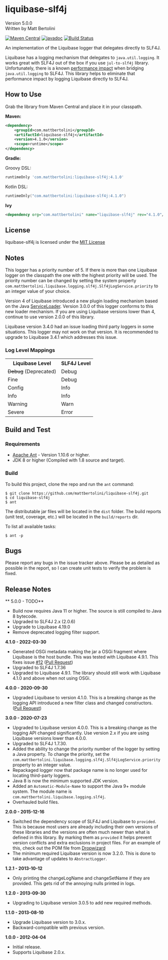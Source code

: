 # liquibase-slf4j
Version 5.0.0<br/>
Written by Matt Bertolini

[![Maven Central](https://img.shields.io/maven-central/v/com.mattbertolini/liquibase-slf4j.svg?label=Maven%20Central)](https://search.maven.org/search?q=g:%22com.mattbertolini%22%20AND%20a:%22liquibase-slf4j%22)
[![javadoc](https://javadoc.io/badge2/com.mattbertolini/liquibase-slf4j/javadoc.svg)](https://javadoc.io/doc/com.mattbertolini/liquibase-slf4j)
[![Build Status](https://app.travis-ci.com/mattbertolini/liquibase-slf4j.svg?branch=main)](https://app.travis-ci.com/mattbertolini/liquibase-slf4j)

An implementation of the Liquibase logger that delegates directly to SLF4J.

Liquibase has a logging mechanism that delegates to `java.util.logging`. It works great with SLF4J out of the box if 
you use `jul-to-slf4j` library. Unfortunately, there is a known 
[performance impact](https://www.slf4j.org/legacy.html#jul-to-slf4j) when bridging `java.util.logging` to SLF4J. This 
library helps to eliminate that performance impact by logging Liquibase directly to SLF4J. 

## How to Use
Grab the library from Maven Central and place it in your classpath.

**Maven:**

```xml
<dependency>
    <groupId>com.mattbertolini</groupId>
    <artifactId>liquibase-slf4j</artifactId>
    <version>4.1.0</version>
    <scope>runtime</scope>
</dependency>
```

**Gradle:**

Groovy DSL:
```groovy
runtimeOnly 'com.mattbertolini:liquibase-slf4j:4.1.0'
```

Kotlin DSL:
```kotlin
runtimeOnly("com.mattbertolini:liquibase-slf4j:4.1.0")
```

**Ivy**

```xml
<dependency org="com.mattbertolini" name="liquibase-slf4j" rev="4.1.0"/>
```

## License
liquibase-slf4j is licensed under the [MIT License](https://opensource.org/licenses/MIT)

## Notes
This logger has a priority number of 5. If there is more than one Liquibase logger on the classpath the one with the
highest priority will be used. The priority number can be changed by setting the system property 
`com.mattbertolini.liquibase.logging.slf4j.Slf4jLogService.priority` to an integer value of your choice.

Version 4 of Liquibase introduced a new plugin loading mechanism based on the Java 
[ServiceLoader](https://docs.oracle.com/javase/8/docs/api/java/util/ServiceLoader.html). Version 3.0.0 of this logger 
conforms to this new loader mechanism. If you are using Liquibase versions lower than 4, continue to use version 2.0.0 
of this library.

Liquibase version 3.4.0 had an issue loading third party loggers in some situations. This logger may not work on that 
version. It is recommended to upgrade to Liquibase 3.4.1 which addresses this issue.

### Log Level Mappings

<table>
    <tr>
        <th>Liquibase Level</th>
        <th>SLF4J Level</th>
    </tr>
    <tr>
        <td><del>Debug</del> (Deprecated)</td>
        <td>Debug</td>
    </tr>
    <tr>
        <td>Fine</td>
        <td>Debug</td>
    </tr>
    <tr>
        <td>Config</td>
        <td>Info</td>
    </tr>
    <tr>
        <td>Info</td>
        <td>Info</td>
    </tr>
    <tr>
        <td>Warning</td>
        <td>Warn</td>
    </tr>
    <tr>
        <td>Severe</td>
        <td>Error</td>
    </tr>
</table>

## Build and Test
### Requirements
* [Apache Ant](https://ant.apache.org/) - Version 1.10.6 or higher.
* JDK 8 or higher (Compiled with 1.8 source and target).

### Build
To build this project, clone the repo and run the ```ant``` command:
```
$ git clone https://github.com/mattbertolini/liquibase-slf4j.git
$ cd liquibase-slf4j
$ ant
```

The distributable jar files will be located in the ```dist``` folder. The build reports (unit test, coverage, etc.) 
will be located in the ```build/reports``` dir.

To list all available tasks:
```
$ ant -p
```

## Bugs
Please report any bugs in the issue tracker above. Please be as detailed as possible in the report, so I can create
unit tests to verify the problem is fixed.

## Release Notes

** 5.0.0 - TODO**

- Build now requires Java 11 or higher. The source is still compiled to Java 8 bytecode.
- Upgraded to SLF4J 2.x (2.0.6)
- Upgrade to Liquibase 4.19.0
- Remove deprecated logging filter support.

**4.1.0 - 2022-03-30**

- Generated OSGi metadata making the jar a OSGi fragment where Liquibase is the host bundle. This was tested with 
Liquibase 4.9.1. This fixes issue [#12](https://github.com/mattbertolini/liquibase-slf4j/issues/12) 
([Pull Request](https://github.com/mattbertolini/liquibase-slf4j/pull/14))
- Upgraded to SLF4J 1.7.36
- Upgraded to Liquibase 4.9.1. The library should still work with Liquibase 4.1.0 and above when not using OSGi.

**4.0.0 - 2020-09-30**

- Upgraded Liquibase to version 4.1.0. This is a breaking change as the logging API introduced a new filter class and 
changed constructors. ([Pull Request](https://github.com/mattbertolini/liquibase-slf4j/pull/10))

**3.0.0 - 2020-07-23**

- Upgraded to Liquibase version 4.0.0. This is a breaking change as the logging API changed significantly. Use version 
2.x if you are using Liquibase versions lower than 4.0.0.
- Upgraded to SLF4J 1.7.30.
- Added the ability to change the priority number of the logger by setting a Java property. To change the priority, set 
  the `com.mattbertolini.liquibase.logging.slf4j.Slf4jLogService.priority` property to an integer value.
- Repackaged logger now that package name is no longer used for locating third-party loggers.
- Java 8 is now the minimum supported JDK version.
- Added an `Automatic-Module-Name` to support the Java 9+ module system. The module name is `com.mattbertolini.liquibase.logging.slf4j`.
- Overhauled build files.

**2.0.0 - 2015-12-16**

- Switched the dependency scope of SLF4J and Liquibase to `provided`. This is because most users are already including 
  their own versions of these libraries and the versions are often much newer than what is defined in this library. By 
  marking them as `provided` it helps prevent version conflicts and extra exclusions in project files. For an example of 
  this, check out the POM file from [Dropwizard](https://github.com/dropwizard/dropwizard/blob/a0bdb73053872e73762af4f940b893f78a363c2e/dropwizard-bom/pom.xml#L145-L159)
- The minimum required Liquibase version is now 3.2.0. This is done to take advantage of updates to `AbstractLogger`.

**1.2.1 - 2013-10-12**

- Only printing the changeLogName and changeSetName if they are provided. This gets rid of the annoying nulls printed
in logs.

**1.2.0 - 2013-09-30**

- Upgrading to Liquibase version 3.0.5 to add new required methods.

**1.1.0 - 2013-08-10**

- Upgrade Liquibase version to 3.0.x.
- Backward-compatible with previous version.

**1.0.0 - 2012-04-04**

- Initial release.
- Supports Liquibase 2.0.x.
